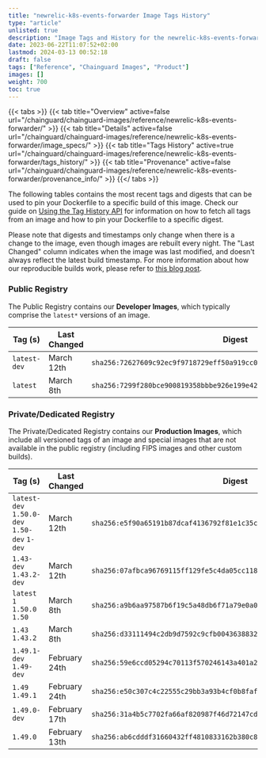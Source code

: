 ```yaml
---
title: "newrelic-k8s-events-forwarder Image Tags History"
type: "article"
unlisted: true
description: "Image Tags and History for the newrelic-k8s-events-forwarder Chainguard Image"
date: 2023-06-22T11:07:52+02:00
lastmod: 2024-03-13 00:52:18
draft: false
tags: ["Reference", "Chainguard Images", "Product"]
images: []
weight: 700
toc: true
---
```


{{< tabs >}}
{{< tab title="Overview" active=false url="/chainguard/chainguard-images/reference/newrelic-k8s-events-forwarder/" >}}
{{< tab title="Details" active=false url="/chainguard/chainguard-images/reference/newrelic-k8s-events-forwarder/image_specs/" >}}
{{< tab title="Tags History" active=true url="/chainguard/chainguard-images/reference/newrelic-k8s-events-forwarder/tags_history/" >}}
{{< tab title="Provenance" active=false url="/chainguard/chainguard-images/reference/newrelic-k8s-events-forwarder/provenance_info/" >}}
{{</ tabs >}}

The following tables contains the most recent tags and digests that can be used to pin your Dockerfile to a specific build of this image. Check our guide on [Using the Tag History API](/chainguard/chainguard-images/using-the-tag-history-api/) for information on how to fetch all tags from an image and how to pin your Dockerfile to a specific digest.

Please note that digests and timestamps only change when there is a change to the image, even though images are rebuilt every night. The "Last Changed" column indicates when the image was last modified, and doesn't always reflect the latest build timestamp. For more information about how our reproducible builds work, please refer to [this blog post](https://www.chainguard.dev/unchained/reproducing-chainguards-reproducible-image-builds).

### Public Registry
The Public Registry contains our **Developer Images**, which typically comprise the `latest*` versions of an image.

| Tag (s)       | Last Changed | Digest                                                                    |
|---------------|--------------|---------------------------------------------------------------------------|
|  `latest-dev` | March 12th   | `sha256:72627609c92ec9f9718729eff50a919cc00850398945862b4513dec942a4093b` |
|  `latest`     | March 8th    | `sha256:7299f280bce900819358bbbe926e199e428852605b23a91e6f3223de22d9b933` |


### Private/Dedicated Registry
The Private/Dedicated Registry contains our **Production Images**, which include all versioned tags of an image and special images that are not available in the public registry (including FIPS images and other custom builds).

| Tag (s)                                       | Last Changed  | Digest                                                                    |
|-----------------------------------------------|---------------|---------------------------------------------------------------------------|
|  `latest-dev` `1.50.0-dev` `1.50-dev` `1-dev` | March 12th    | `sha256:e5f90a65191b87dcaf4136792f81e1c35c1a7407c2ca148549d9a4005d2f22e1` |
|  `1.43-dev` `1.43.2-dev`                      | March 12th    | `sha256:07afbca96769115ff129fe5c4da05cc1188b983ba0f0012c382c2bde2e020144` |
|  `latest` `1` `1.50.0` `1.50`                 | March 8th     | `sha256:a9b6aa97587b6f19c5a48db6f71a79e0a01ff12baa73dc526a918edcbf47b3aa` |
|  `1.43` `1.43.2`                              | March 8th     | `sha256:d33111494c2db9d7592c9cfb0043638832f603db2a3796d0fa9a9424cfcfbef7` |
|  `1.49.1-dev` `1.49-dev`                      | February 24th | `sha256:59e6ccd05294c70113f570246143a401a23a8d5c2b60c2433c2d3be60881b160` |
|  `1.49` `1.49.1`                              | February 24th | `sha256:e50c307c4c22555c29bb3a93b4cf0b8faf10e2a277f7c1a6236cd8e5a9db292f` |
|  `1.49.0-dev`                                 | February 17th | `sha256:31a4b5c7702fa66af820987f46d72147cd28a2a97ce6e89c80e1f24f34a91ff6` |
|  `1.49.0`                                     | February 13th | `sha256:ab6cdddf31660432ff4810833162b380c8b98b8a2ddac71c7e95d34eb4a352fb` |

